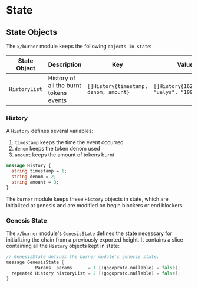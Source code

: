 <!--
order: 2
-->

# State

## State Objects

The `x/burner` module keeps the following `objects in state`:

| State Object  | Description                            | Key                                   | Value                                       | Store |
| ------------- | -------------------------------------- | ------------------------------------- | ------------------------------------------- | ----- |
| `HistoryList` | History of all the burnt tokens events | `[]History{timestamp, denom, amount}` | `[]History{1629792000, "uelys", "1000000"}` | KV    |

### History

A `History` defines several variables:

1. `timestamp` keeps the time the event occurred
2. `denom` keeps the token denom used
3. `amount` keeps the amount of tokens burnt

```protobuf
message History {
  string timestamp = 1;
  string denom = 2;
  string amount = 3;
}
```

The `burner` module keeps these `History` objects in state, which are initialized at genesis and are modified on begin blockers or end blockers.

### Genesis State

The `x/burner` module's `GenesisState` defines the state necessary for initializing the chain from a previously exported height. It contains a slice containing all the `History` objects kept in state:

```go
// GenesisState defines the burner module's genesis state.
message GenesisState {
           Params  params      = 1 [(gogoproto.nullable) = false];
  repeated History historyList = 2 [(gogoproto.nullable) = false];
}
```
